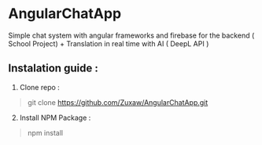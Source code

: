 # AngularChatApp
Simple chat system with angular frameworks and firebase for the backend ( School Project) + Translation in real time with AI ( DeepL API )

## Instalation guide :

1. Clone repo :
 > git clone https://github.com/Zuxaw/AngularChatApp.git

2. Install NPM Package :
 > npm install

